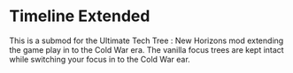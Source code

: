 # Timeline Extended
This is a submod for the Ultimate Tech Tree : New Horizons mod extending the game play in to the Cold War era. The vanilla focus trees are kept intact while switching your focus in to the Cold War ear.

